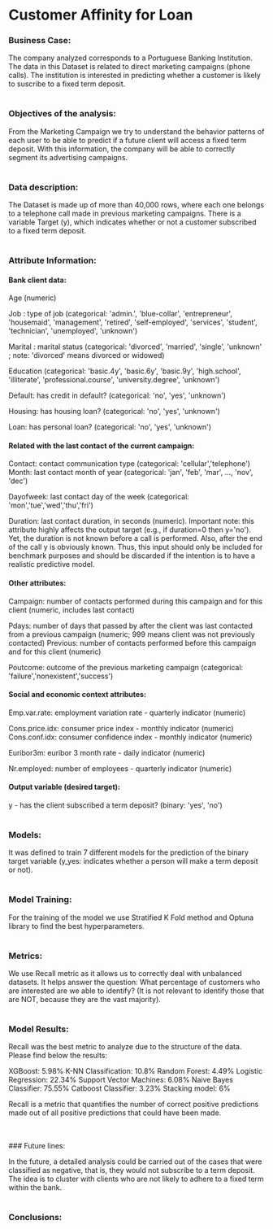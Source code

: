 # Customer Affinity for Loan

### Business Case:
The company analyzed corresponds to a Portuguese Banking Institution. The data in this Dataset is related to direct marketing campaigns (phone calls). The institution is interested in predicting whether a customer is likely to suscribe to a fixed term deposit.
<br>
<br>
### Objectives of the analysis:
From the Marketing Campaign we try to understand the behavior patterns of each user to be able to predict if a future client will access a fixed term deposit. With this information, the company will be able to correctly segment its advertising campaigns.
<br>
<br>
### Data description:
The Dataset is made up of more than 40,000 rows, where each one belongs to a telephone call made in previous marketing campaigns. There is a variable Target (y), which indicates whether or not a customer subscribed to a fixed term deposit.
<br>
<br>
### Attribute Information:
#### Bank client data:

Age (numeric)

Job : type of job (categorical: 'admin.', 'blue-collar', 'entrepreneur', 'housemaid', 'management', 'retired', 'self-employed', 'services', 'student', 'technician', 'unemployed', 'unknown')

Marital : marital status (categorical: 'divorced', 'married', 'single', 'unknown' ; note: 'divorced' means divorced or widowed)

Education (categorical: 'basic.4y', 'basic.6y', 'basic.9y', 'high.school', 'illiterate', 'professional.course', 'university.degree', 'unknown')

Default: has credit in default? (categorical: 'no', 'yes', 'unknown')

Housing: has housing loan? (categorical: 'no', 'yes', 'unknown')

Loan: has personal loan? (categorical: 'no', 'yes', 'unknown')

#### Related with the last contact of the current campaign:

Contact: contact communication type (categorical:
'cellular','telephone') Month: last contact month of year (categorical: 'jan', 'feb', 'mar', …, 'nov', 'dec')

Dayofweek: last contact day of the week (categorical:
'mon','tue','wed','thu','fri')

Duration: last contact duration, in seconds (numeric). Important
note: this attribute highly affects the output target (e.g., if duration=0 then y='no'). Yet, the duration is not known before a call is performed. Also, after the end of the call y is obviously known. Thus, this input should only be included for benchmark purposes and should be discarded if the intention is to have a realistic predictive model.

#### Other attributes:

Campaign: number of contacts performed during this campaign and for
this client (numeric, includes last contact)

Pdays: number of days that passed by after the client was last
contacted from a previous campaign (numeric; 999 means client was not previously contacted) Previous: number of contacts performed before this campaign and for this client (numeric)

Poutcome: outcome of the previous marketing campaign (categorical:
'failure','nonexistent','success')

#### Social and economic context attributes:

Emp.var.rate: employment variation rate - quarterly indicator
(numeric)

Cons.price.idx: consumer price index - monthly indicator (numeric)
Cons.conf.idx: consumer confidence index - monthly indicator
(numeric)

Euribor3m: euribor 3 month rate - daily indicator (numeric)

Nr.employed: number of employees - quarterly indicator (numeric)

#### Output variable (desired target):

y - has the client subscribed a term deposit? (binary: 'yes', 'no')
<br>
<br>
### Models:
It was defined to train 7 different models for the prediction of the binary target variable (y_yes: indicates whether a person will make a term deposit or not).
<br>
<br>
### Model Training:
For the training of the model we use Stratified K Fold method and Optuna library to find the best hyperparameters.
<br>
<br>
### Metrics:
We use Recall metric as it allows us to correctly deal with unbalanced datasets. It helps answer the question: What percentage of customers who are interested are we able to identify? (It is not relevant to identify those that are NOT, because they are the vast majority).
<br>
<br>
### Model Results:

Recall was the best metric to analyze due to the structure of the data. Please find below the results:

XGBoost: 5.98%
K-NN Classification: 10.8%
Random Forest: 4.49%
Logistic Regression: 22.34%
Support Vector Machines: 6.08%
Naive Bayes Classifier: 75.55%
Catboost Classifier: 3.23%
Stacking model: 6%

Recall is a metric that quantifies the number of correct positive predictions made out of all positive predictions that could have been made.

<br>
<br>
### Future lines:

In the future, a detailed analysis could be carried out of the cases that were classified as negative, that is, they would not subscribe to a term deposit.
The idea is to cluster with clients who are not likely to adhere to a fixed term within the bank.
<br>
<br>
### Conclusions:


